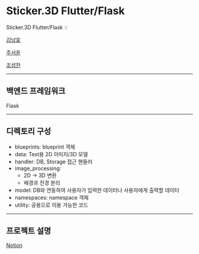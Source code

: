 # Sticker.3D Flutter/Flask
Sticker.3D Flutter/Flask 💡 

[김남효](https://github.com/namhyo01)

[주서윤](https://github.com/JooSeuYoon)

[조성찬](https://github.com/JoeSeongchan)

---
## 백엔드 프레임워크

Flask

---

## 디렉토리 구성

- blueprints: blueprint 객체
- data: Test용 2D 이미지/3D 모델
- handler: DB, Storage 접근 핸들러
- image_processing: 
  - 2D -> 3D 변환 
  - 배경과 전경 분리
- model: DB와 연동하여 사용자가 입력한 데이터나 사용자에게 출력할 데이터
- namespaces: namespace 객체
- utility: 공용으로 이용 가능한 코드

---
## 프로젝트 설명
[Notion]([https://seongchancho.notion.site/Sticker-3D-4ada74af053643a79892de8d07e634a6](https://seongchancho.notion.site/Sticker-3D-e2433b91f936469b8ac129ecd8ef1cf4?pvs=4)https://seongchancho.notion.site/Sticker-3D-e2433b91f936469b8ac129ecd8ef1cf4?pvs=4)
